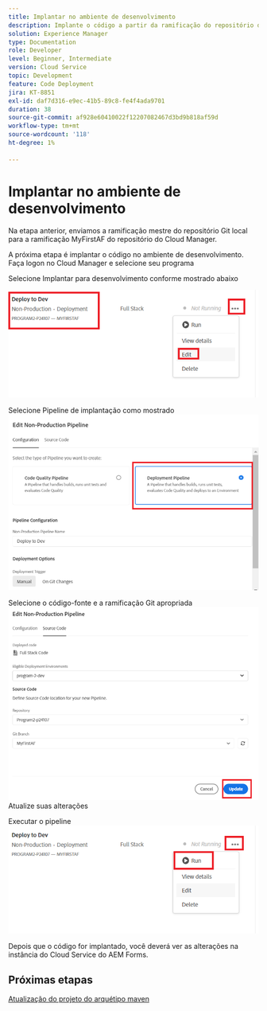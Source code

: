 ```yaml
---
title: Implantar no ambiente de desenvolvimento
description: Implante o código a partir da ramificação do repositório do Cloud Manager
solution: Experience Manager
type: Documentation
role: Developer
level: Beginner, Intermediate
version: Cloud Service
topic: Development
feature: Code Deployment
jira: KT-8851
exl-id: daf7d316-e9ec-41b5-89c8-fe4f4ada9701
duration: 38
source-git-commit: af928e60410022f12207082467d3bd9b818af59d
workflow-type: tm+mt
source-wordcount: '118'
ht-degree: 1%

---
```


# Implantar no ambiente de desenvolvimento

Na etapa anterior, enviamos a ramificação mestre do repositório Git local para a ramificação MyFirstAF do repositório do Cloud Manager.

A próxima etapa é implantar o código no ambiente de desenvolvimento.
Faça logon no Cloud Manager e selecione seu programa

Selecione Implantar para desenvolvimento conforme mostrado abaixo


![primeira etapa](assets/deploy-first-step1.png)


Selecione Pipeline de implantação como mostrado
![primeira etapa](assets/deploy1.png)

Selecione o código-fonte e a ramificação Git apropriada
![primeira etapa](assets/deploy2.png)
Atualize suas alterações

Executar o pipeline
![run-pipeline](assets/run-pipeline.png)

Depois que o código for implantado, você deverá ver as alterações na instância do Cloud Service do AEM Forms.

## Próximas etapas

[Atualização do projeto do arquétipo maven](./updating-project-archetype.md)
